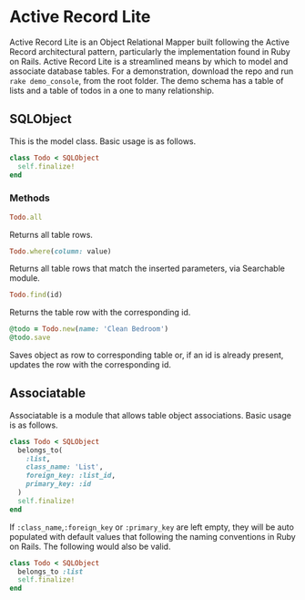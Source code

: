 # Active Record Lite

Active Record Lite is an Object Relational Mapper built following the Active
Record architectural pattern, particularly the implementation found in Ruby
on Rails. Active Record Lite is a streamlined means by which to model and
associate database tables. For a demonstration, download the repo and run `rake demo_console`, from the root folder. The demo schema has a table of lists and a table of todos in a one to many relationship.

## SQLObject

This is the model class. Basic usage is as follows.
```ruby
class Todo < SQLObject
  self.finalize!
end
```
### Methods
```ruby
Todo.all
```
Returns all table rows.

```ruby
Todo.where(column: value)
```
Returns all table rows that match the inserted parameters, via Searchable module.

```ruby
Todo.find(id)
```
Returns the table row with the corresponding id.

```ruby
@todo = Todo.new(name: 'Clean Bedroom')
@todo.save
```
Saves object as row to corresponding table or, if an id is already present, updates the row with the corresponding id.

## Associatable

Associatable is a module that allows table object associations. Basic usage is as follows.
```ruby
class Todo < SQLObject
  belongs_to(
    :list,
    class_name: 'List',
    foreign_key: :list_id,
    primary_key: :id
  )
  self.finalize!
end
```
If `:class_name`,`:foreign_key` or `:primary_key` are left empty, they will be auto populated with default values that following the naming conventions in Ruby on Rails. The following would also be valid.
```ruby
class Todo < SQLObject
  belongs_to :list
  self.finalize!
end
```
